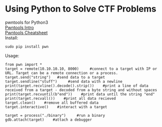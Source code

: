 # Using Python to Solve CTF Problems    
pwntools for Python3    
[Pwntools Intro](https://guyinatuxedo.github.io/02-intro_tooling/pwntools/index.html#pwntools-intro)     
[Pwntools Cheatsheet](https://gist.github.com/anvbis/64907e4f90974c4bdd930baeb705dedf)    
Install:    

    sudo pip install pwn    
Usage:   

    from pwn import *     
    target = remote(10.10.10.10, 8000)     #connect to a target with IP or URL. Target can be a remote connection or a process.     
    target.send("string")   #send data to a target   
    target.sendline("stuff")     #send data with a newline   
    print(target.recvline().decode().strip())    #print a line of data received from a target - decoded from a byte string and without spaces      
    print(target.recvuntil(b"end"))    #print data until the string "end"       
    print(target.recvall())    #print all data recieved   
    target.clean()    #remove all buffered data   
    target.interactive()    #interact with a target    
 
    target = process("./binary")     #run a binary   
    gdb.attach(target)    #attach a debugger    

